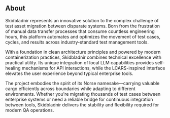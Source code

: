 
## About

Skidbladnir represents an innovative solution to the complex challenge of test asset migration between disparate systems. Born from the frustration of manual data transfer processes that consume countless engineering hours, this platform automates and optimizes the movement of test cases, cycles, and results across industry-standard test management tools.

With a foundation in clean architecture principles and powered by modern containerization practices, Skidbladnir combines technical excellence with practical utility. Its unique integration of local LLM capabilities provides self-healing mechanisms for API interactions, while the LCARS-inspired interface elevates the user experience beyond typical enterprise tools.

The project embodies the spirit of its Norse namesake—carrying valuable cargo efficiently across boundaries while adapting to different environments. Whether you're migrating thousands of test cases between enterprise systems or need a reliable bridge for continuous integration between tools, Skidbladnir delivers the stability and flexibility required for modern QA operations.

